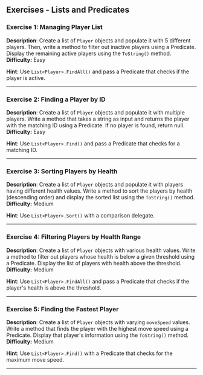 
## Exercises - Lists and Predicates

### Exercise 1: Managing Player List
**Description**: Create a list of `Player` objects and populate it with 5 different players. Then, write a method to filter out inactive players using a Predicate. Display the remaining active players using the `ToString()` method.
**Difficulty:** Easy

**Hint**: Use `List<Player>.FindAll()` and pass a Predicate that checks if the player is active.

---

### Exercise 2: Finding a Player by ID 
**Description**: Create a list of `Player` objects and populate it with multiple players. Write a method that takes a string as input and returns the player with the matching ID using a Predicate. If no player is found, return null.
**Difficulty:** Easy

**Hint**: Use `List<Player>.Find()` and pass a Predicate that checks for a matching ID.

---

### Exercise 3: Sorting Players by Health 
**Description**: Create a list of `Player` objects and populate it with players having different health values. Write a method to sort the players by health (descending order) and display the sorted list using the `ToString()` method.
**Difficulty:** Medium

**Hint**: Use `List<Player>.Sort()` with a comparison delegate.

---

### Exercise 4: Filtering Players by Health Range 
**Description**: Create a list of `Player` objects with various health values. Write a method to filter out players whose health is below a given threshold using a Predicate. Display the list of players with health above the threshold.
**Difficulty:** Medium

**Hint**: Use `List<Player>.FindAll()` and pass a Predicate that checks if the player's health is above the threshold.

---

### Exercise 5: Finding the Fastest Player 
**Description**: Create a list of `Player` objects with varying `moveSpeed` values. Write a method that finds the player with the highest move speed using a Predicate. Display that player's information using the `ToString()` method.
**Difficulty:** Medium

**Hint**: Use `List<Player>.Find()` with a Predicate that checks for the maximum move speed.

---
